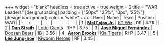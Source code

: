 +++
widget = "blank"
headless = true
active = true
weight = 2
title = "WAR Leaders"
[design.spacing]
padding = ["50px", "25%", "0px", "25%"]
[design.background]
color = "white"
+++
| Rank | Name | Team | Position | WAR |
| :---: | --- | --- | ------- | -- |
| 1 | [**Mel Rojas Jr.**](/players/11380) | [KT Wiz](/teams/KTWiz) | RF | 4.75 |
| 2 | [**Dan Straily**](/players/13648) | [Lotte Giants](/teams/LotteGiants) | RHP | 3.75 |
| 3 | [**José Miguel Fernández**](/players/12514) | [Doosan Bears](/teams/DoosanBears) | 1B | 3.56 |
| 4 | [**Aaron Brooks**](/players/13760) | [Kia Tigers](/teams/KiaTigers) | RHP | 3.47 |
| 5 | [**Lee Jung-hoo**](/players/10673) | [Kiwoom Heroes](/teams/KiwoomHeroes) | RF | 3.45 |
